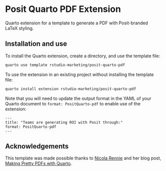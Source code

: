 # Posit Quarto PDF Extension

Quarto extension for a template to generate a PDF with Posit-branded LaTeX styling.

## Installation and use

To install the Quarto extension, create a directory, and use the template file:

``` bash
quarto use template rstudio-marketing/posit-quarto-pdf
```

To use the extension in an existing project without installing the template file:

``` bash
quarto install extension rstudio-marketing/posit-quarto-pdf
```
Note that you will need to update the output format in the YAML of your Quarto document to `format: PositQuarto-pdf` to enable use of the extension:

```
---
title: "Teams are generating ROI with Posit through:"
format: PositQuarto-pdf
---
```

## Acknowledgements

This template was made possible thanks to [Nicola Rennie](https://nrennie.rbind.io/) and her blog post, [Making Pretty PDFs with Quarto](https://nrennie.rbind.io/blog/making-pretty-pdf-quarto/).
